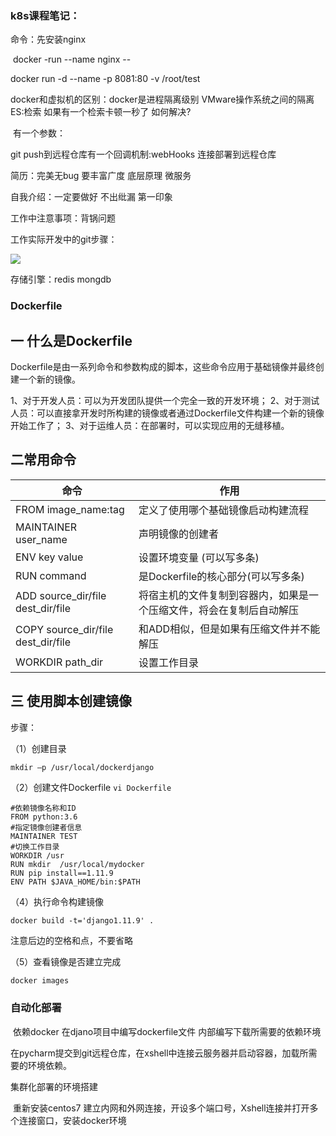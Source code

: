 ### **k8s课程笔记：**

命令：先安装nginx

​	docker -run --name nginx --

docker run  -d --name -p 8081:80 -v /root/test 

docker和虚拟机的区别：docker是进程隔离级别 VMware操作系统之间的隔离
ES:检索 如果有一个检索卡顿一秒了 如何解决? 

​	有一个参数：

git push到远程仓库有一个回调机制:webHooks 连接部署到远程仓库

简历：完美无bug  要丰富广度 底层原理 微服务

自我介绍：一定要做好 不出纰漏 第一印象

工作中注意事项：背锅问题

工作实际开发中的git步骤：

![](C:\Users\Asus\Desktop\QQ截图20200111123251.png)

存储引擎：redis mongdb

### Dockerfile

## 一 什么是Dockerfile

Dockerfile是由一系列命令和参数构成的脚本，这些命令应用于基础镜像并最终创建一个新的镜像。

1、对于开发人员：可以为开发团队提供一个完全一致的开发环境；
2、对于测试人员：可以直接拿开发时所构建的镜像或者通过Dockerfile文件构建一个新的镜像开始工作了；
3、对于运维人员：在部署时，可以实现应用的无缝移植。

## 二常用命令

| 命令                               | 作用                                                         |
| ---------------------------------- | ------------------------------------------------------------ |
| FROM image_name:tag                | 定义了使用哪个基础镜像启动构建流程                           |
| MAINTAINER user_name               | 声明镜像的创建者                                             |
| ENV key value                      | 设置环境变量 (可以写多条)                                    |
| RUN command                        | 是Dockerfile的核心部分(可以写多条)                           |
| ADD source_dir/file dest_dir/file  | 将宿主机的文件复制到容器内，如果是一个压缩文件，将会在复制后自动解压 |
| COPY source_dir/file dest_dir/file | 和ADD相似，但是如果有压缩文件并不能解压                      |
| WORKDIR path_dir                   | 设置工作目录                                                 |

## 三 使用脚本创建镜像

步骤：

（1）创建目录

```
mkdir –p /usr/local/dockerdjango
```

（2）创建文件Dockerfile `vi Dockerfile`

```
#依赖镜像名称和ID
FROM python:3.6
#指定镜像创建者信息
MAINTAINER TEST
#切换工作目录
WORKDIR /usr
RUN mkdir  /usr/local/mydocker
RUN pip install==1.11.9
ENV PATH $JAVA_HOME/bin:$PATH
```

（4）执行命令构建镜像

```
docker build -t='django1.11.9' .
```

注意后边的空格和点，不要省略

（5）查看镜像是否建立完成

```python
docker images
```

### 自动化部署

​	依赖docker 在djano项目中编写dockerfile文件 内部编写下载所需要的依赖环境

在pycharm提交到git远程仓库，在xshell中连接云服务器并启动容器，加载所需要的环境依赖。



集群化部署的环境搭建

​	重新安装centos7 建立内网和外网连接，开设多个端口号，Xshell连接并打开多个连接窗口，安装docker环境











